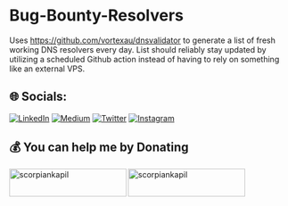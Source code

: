 # Bug-Bounty-Resolvers

Uses https://github.com/vortexau/dnsvalidator to generate a list of fresh working DNS resolvers every day.
List should reliably stay updated by utilizing a scheduled Github action instead of having to rely on something like an external VPS.







## 🌐 Socials:
[![LinkedIn](https://img.shields.io/badge/LinkedIn-%230077B5.svg?logo=linkedin&logoColor=white)](https://www.linkedin.com/in/scorpiankapil/) [![Medium](https://img.shields.io/badge/Medium-12100E?logo=medium&logoColor=white)](https://medium.com/@scorpiankapil) 
[![Twitter](https://img.shields.io/badge/Twitter-12100E?logo=twitter&logoColor=blue)](https://twitter.com/scorpiankapil)
[![Instagram](https://img.shields.io/badge/Instagram-12100E?logo=instagram&logoColor=red)](https://www.instagram.com/scorpiankapil/)

## 💰 You can help me by Donating
<p><a href="https://www.buymeacoffee.com/scorpiankapil"> <img align="left" src="https://cdn.buymeacoffee.com/buttons/v2/default-yellow.png" height="50" width="210" alt="scorpiankapil" /></a></p>
<p><a href="https://www.paypal.com/paypalme/scorpiankapil"> <img align="left" src="https://github.com/scorpiankapil/scorpiankapil/blob/main/Assets/btn_paywith_primary_l.png" height="50" width="210" alt="scorpiankapil" /></a></p><br><br>

